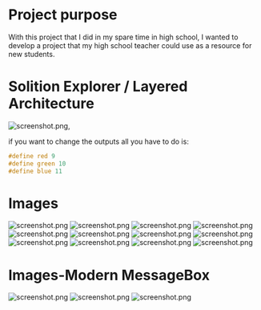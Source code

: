 # Project purpose
With this project that I did in my spare time in high school, I wanted to develop a project that my high school teacher could use as a resource for new students.

# Solition Explorer / Layered Architecture
![screenshot.png](OFB_IMG/1.PNG),

if you want to change the outputs all you have to do is:
```ino
#define red 9
#define green 10
#define blue 11
```

# Images
![screenshot.png](OFB_IMG/2.PNG)
![screenshot.png](OFB_IMG/3.PNG)
![screenshot.png](OFB_IMG/4.PNG)
![screenshot.png](OFB_IMG/5.PNG)
![screenshot.png](OFB_IMG/6.PNG)
![screenshot.png](OFB_IMG/7.PNG)
![screenshot.png](OFB_IMG/8.PNG)
![screenshot.png](OFB_IMG/9.PNG)
![screenshot.png](OFB_IMG/10.PNG)
![screenshot.png](OFB_IMG/11.PNG)
![screenshot.png](OFB_IMG/12.PNG)
![screenshot.png](OFB_IMG/Capture.PNG)

# Images-Modern MessageBox
![screenshot.png](OFB_IMG/messagebox.PNG)
![screenshot.png](OFB_IMG/msgbox2.PNG)
![screenshot.png](OFB_IMG/msgbox3.png)
